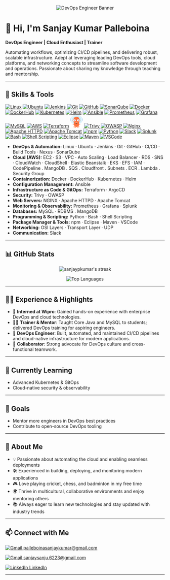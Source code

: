 <p align="center">
  <img src="https://assets.techrepublic.com/uploads/2023/10/tr_20231018-devops-engineer-roles-and-responsibilities.png" alt="DevOps Engineer Banner" width="200"/>
</p>

# 👋 Hi, I'm Sanjay Kumar Palleboina

**DevOps Engineer | Cloud Enthusiast | Trainer**

Automating workflows, optimizing CI/CD pipelines, and delivering robust, scalable infrastructure. Adept at leveraging leading DevOps tools, cloud platforms, and networking concepts to streamline software development and operations. Passionate about sharing my knowledge through teaching and mentorship.

---

## 🚀 Skills & Tools

<p align="left">
  <a href="https://www.linux.org/" target="_blank"><img src="https://cdn.jsdelivr.net/gh/devicons/devicon/icons/linux/linux-original.svg" alt="Linux" width="40" height="40"/></a>
  <a href="https://ubuntu.com/" target="_blank"><img src="https://cdn.jsdelivr.net/gh/devicons/devicon/icons/ubuntu/ubuntu-plain.svg" alt="Ubuntu" width="40" height="40"/></a>
  <a href="https://www.jenkins.io/" target="_blank"><img src="https://cdn.jsdelivr.net/gh/devicons/devicon/icons/jenkins/jenkins-original.svg" alt="Jenkins" width="40" height="40"/></a>
  <a href="https://git-scm.com/" target="_blank"><img src="https://cdn.jsdelivr.net/gh/devicons/devicon/icons/git/git-original.svg" alt="Git" width="40" height="40"/></a>
  <a href="https://github.com/" target="_blank"><img src="https://cdn.jsdelivr.net/gh/devicons/devicon/icons/github/github-original.svg" alt="GitHub" width="40" height="40"/></a>
  <a href="https://www.sonarqube.org/" target="_blank"><img src="https://www.vectorlogo.zone/logos/sonarqube/sonarqube-icon.svg" alt="SonarQube" width="40" height="40"/></a>
  <a href="https://www.docker.com/" target="_blank"><img src="https://cdn.jsdelivr.net/gh/devicons/devicon/icons/docker/docker-original.svg" alt="Docker" width="40" height="40"/></a>
  <a href="https://hub.docker.com/" target="_blank"><img src="https://raw.githubusercontent.com/docker/hub-feedback/master/logo.png" alt="DockerHub" width="40" height="40"/></a>
  <a href="https://kubernetes.io/" target="_blank"><img src="https://cdn.jsdelivr.net/gh/devicons/devicon/icons/kubernetes/kubernetes-plain.svg" alt="Kubernetes" width="40" height="40"/></a>
  <a href="https://helm.sh/" target="_blank"><img src="https://cdn.jsdelivr.net/gh/devicons/devicon/icons/helm/helm-original.svg" alt="Helm" width="40" height="40"/></a>
  <a href="https://www.ansible.com/" target="_blank"><img src="https://cdn.jsdelivr.net/gh/devicons/devicon/icons/ansible/ansible-original.svg" alt="Ansible" width="40" height="40"/></a>
  <a href="https://prometheus.io/" target="_blank"><img src="https://cdn.jsdelivr.net/gh/devicons/devicon/icons/prometheus/prometheus-original.svg" alt="Prometheus" width="40" height="40"/></a>
  <a href="https://grafana.com/" target="_blank"><img src="https://cdn.jsdelivr.net/gh/devicons/devicon/icons/grafana/grafana-original.svg" alt="Grafana" width="40" height="40"/></a>
  <a href="https://www.mysql.com/" target="_blank"><img src="https://cdn.jsdelivr.net/gh/devicons/devicon/icons/mysql/mysql-original.svg" alt="MySQL" width="40" height="40"/></a>
  <a href="https://aws.amazon.com/" target="_blank"><img src="https://cdn.jsdelivr.net/gh/devicons/devicon/icons/amazonwebservices/amazonwebservices-original.svg" alt="AWS" width="40" height="40"/></a>
  <a href="https://www.terraform.io/" target="_blank"><img src="https://cdn.jsdelivr.net/gh/devicons/devicon/icons/terraform/terraform-original.svg" alt="Terraform" width="40" height="40"/></a>
  <a href="https://argoproj.github.io/argo-cd/" target="_blank"><img src="https://raw.githubusercontent.com/cncf/artwork/main/projects/argo/icon/color/argo-icon-color.png" alt="ArgoCD" width="40" height="40"/></a>
  <a href="https://aquasecurity.github.io/trivy/" target="_blank"><img src="https://raw.githubusercontent.com/aquasecurity/trivy/main/docs/images/logo.png" alt="Trivy" width="40" height="40"/></a>
  <a href="https://owasp.org/" target="_blank"><img src="https://raw.githubusercontent.com/OWASP/owasp-swag/master/assets/logos/owasp-logo.png" alt="OWASP" width="40" height="40"/></a>
  <a href="https://nginx.org/" target="_blank"><img src="https://cdn.jsdelivr.net/gh/devicons/devicon/icons/nginx/nginx-original.svg" alt="Nginx" width="40" height="40"/></a>
  <a href="https://httpd.apache.org/" target="_blank"><img src="https://cdn.jsdelivr.net/gh/devicons/devicon/icons/apache/apache-original.svg" alt="Apache HTTPD" width="40" height="40"/></a>
  <a href="https://tomcat.apache.org/" target="_blank"><img src="https://cdn.jsdelivr.net/gh/devicons/devicon/icons/tomcat/tomcat-original.svg" alt="Apache Tomcat" width="40" height="40"/></a>
  <a href="https://www.npmjs.com/" target="_blank"><img src="https://cdn.jsdelivr.net/gh/devicons/devicon/icons/npm/npm-original-wordmark.svg" alt="npm" width="40" height="40"/></a>
  <a href="https://www.python.org/" target="_blank"><img src="https://cdn.jsdelivr.net/gh/devicons/devicon/icons/python/python-original.svg" alt="Python" width="40" height="40"/></a>
  <a href="https://slack.com/" target="_blank"><img src="https://cdn.jsdelivr.net/gh/devicons/devicon/icons/slack/slack-original.svg" alt="Slack" width="40" height="40"/></a>
  <a href="https://www.splunk.com/" target="_blank"><img src="https://upload.wikimedia.org/wikipedia/commons/8/8a/Splunk_logo.svg" alt="Splunk" width="40" height="40"/></a>
  <a href="https://www.gnu.org/software/bash/" target="_blank"><img src="https://cdn.jsdelivr.net/gh/devicons/devicon/icons/bash/bash-original.svg" alt="Bash" width="40" height="40"/></a>
  <a href="https://en.wikipedia.org/wiki/Shell_script" target="_blank"><img src="https://cdn.jsdelivr.net/gh/devicons/devicon/icons/bash/bash-original.svg" alt="Shell Scripting" width="40" height="40"/></a>
  <a href="https://www.eclipse.org/" target="_blank"><img src="https://cdn.jsdelivr.net/gh/devicons/devicon/icons/eclipse/eclipse-original.svg" alt="Eclipse" width="40" height="40"/></a>
  <a href="https://maven.apache.org/" target="_blank"><img src="https://cdn.jsdelivr.net/gh/devicons/devicon/icons/apachemaven/apachemaven-original-wordmark.svg" alt="Maven" width="40" height="40"/></a>
  <a href="https://code.visualstudio.com/" target="_blank"><img src="https://cdn.jsdelivr.net/gh/devicons/devicon/icons/vscode/vscode-original.svg" alt="VSCode" width="40" height="40"/></a>
</p>

- **DevOps & Automation:** Linux · Ubuntu · Jenkins · Git · GitHub · CI/CD · Build Tools · Nexus · SonarQube  
- **Cloud (AWS):** EC2 · S3 · VPC · Auto Scaling · Load Balancer · RDS · SNS · CloudWatch · CloudShell · Elastic Beanstalk · EKS · EFS · IAM · CodePipeline . MangoDB . SQS . Cloudfront . Subnets . ECR . Lambda . Security Group
- **Containerization:** Docker · DockerHub · Kubernetes · Helm  
- **Configuration Management:** Ansible  
- **Infrastructure as Code & GitOps:** Terraform · ArgoCD  
- **Security:** Trivy · OWASP  
- **Web Servers:** NGINX · Apache HTTPD · Apache Tomcat  
- **Monitoring & Observability:** Prometheus · Grafana · Splunk  
- **Databases:** MySQL · RDBMS  . MangoDB
- **Programming & Scripting:** Python · Bash · Shell Scripting  
- **Package Manager & Tools:** npm · Eclipse · Maven · VSCode  
- **Networking:** OSI Layers · Transport Layer · UDP  
- **Communication:** Slack

---

## 📊 GitHub Stats

<p align="center">
  <img src="https://github-readme-streak-stats.herokuapp.com/?user=sanjaypkumar&theme=tokyonight&hide_border=true" alt="sanjaypkumar's streak" />
</p>

<p align="center">
  <img src="https://github-readme-stats.vercel.app/api/top-langs/?username=sanjaypkumar&layout=compact&theme=tokyonight&hide_border=true" alt="Top Languages" />
</p>

---

## 👨‍💻 Experience & Highlights

- 🏢 **Interned at Wipro**: Gained hands-on experience with enterprise DevOps and cloud technologies.
- 👨‍🏫 **Trainer & Mentor**: Taught Core Java and MySQL to students; delivered DevOps training for aspiring engineers.
- 🚀 **DevOps Engineer**: Built, automated, and maintained CI/CD pipelines and cloud-native infrastructure for modern applications.
- 🤝 **Collaborator**: Strong advocate for DevOps culture and cross-functional teamwork.

---

## 🌱 Currently Learning

- Advanced Kubernetes & GitOps
- Cloud-native security & observability

---

## 🎯 Goals

- Mentor more engineers in DevOps best practices
- Contribute to open-source DevOps tooling

---

## 🌟 About Me

- 💡 Passionate about automating the cloud and enabling seamless deployments
- 🛠 Experienced in building, deploying, and monitoring modern applications
- 🎮 Love playing cricket, chess, and badminton in my free time
- 🌍 Thrive in multicultural, collaborative environments and enjoy mentoring others
- 📚 Always eager to learn new technologies and stay updated with industry trends

---

## 📫 Connect with Me

<p>
  <a href="mailto:palleboinasanjaykumar@gmail.com">
    <img src="https://cdn.jsdelivr.net/gh/simple-icons/simple-icons/icons/gmail.svg" alt="Gmail" width="30" height="30"/>
    palleboinasanjaykumar@gmail.com
  </a>
</p>
<p>
  <a href="mailto:sanjaysanju.6223@gmail.com">
    <img src="https://cdn.jsdelivr.net/gh/simple-icons/simple-icons/icons/gmail.svg" alt="Gmail" width="30" height="30"/>
    sanjaysanju.6223@gmail.com
  </a>
</p>
<p>
  <a href="https://www.linkedin.com/in/sanjaykumar-palleboina">
    <img src="https://cdn.jsdelivr.net/gh/devicons/devicon/icons/linkedin/linkedin-original.svg" alt="LinkedIn" width="30" height="30"/>
    LinkedIn
  </a>
</p>

---

<!--
**sanjaypkumar/sanjaypkumar** is a ✨ special ✨ repository because its README.md (this file) appears on your GitHub profile.
-->
